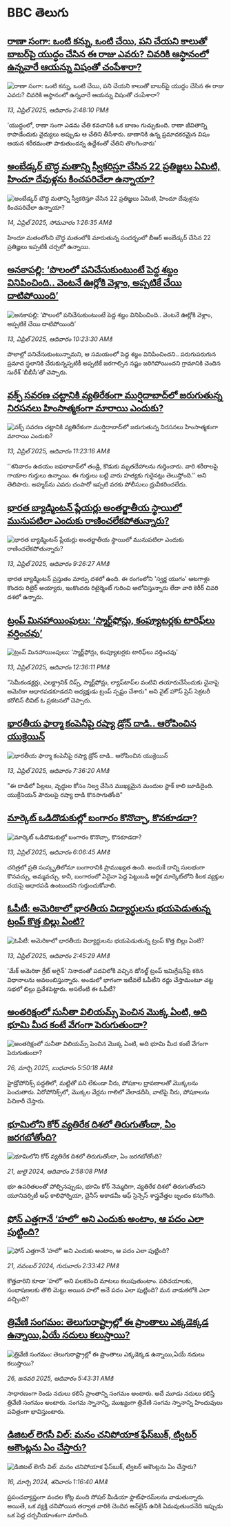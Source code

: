 # BBC తెలుగు## [రాణా సంగా: ఒంటి కన్ను, ఒంటి చేయి, పని చేయని కాలుతో బాబర్‌పై యుద్ధం చేసిన ఈ రాజు ఎవరు? చివరికి  ఆస్థానంలో ఉన్నవారే ఆయన్ను విషంతో చంపేశారా?](https://www.bbc.com/telugu/articles/cz019e4gz5mo?at_campaign=githubrss)![రాణా సంగా: ఒంటి కన్ను, ఒంటి చేయి, పని చేయని కాలుతో బాబర్‌పై యుద్ధం చేసిన ఈ రాజు ఎవరు? చివరికి  ఆస్థానంలో ఉన్నవారే ఆయన్ను విషంతో చంపేశారా?](https://ichef.bbci.co.uk/ace/standard/240/cpsprodpb/fe57/live/00c9f4f0-186e-11f0-8a1e-3ff815141b98.jpg)_13, ఏప్రిల్ 2025, ఆదివారం 2:48:10 PMకి_‘యుద్ధంలో, రాణా సంగా ఎడమ చేతి కవచానికి ఒక బాణం గుచ్చుకుంది. రాణా జీవితాన్ని కాపాడేందుకు వైద్యులు అప్పుడు ఆ చేతిని తీసేశారు. బాణానికి ఉన్న ప్రమాదకరమైన విషం ఆయన శరీరమంతా పాకుతుందన్న ఉద్దేశంతో చేతిని తొలగించారు’## [అంబేడ్కర్ బౌద్ధ మతాన్ని స్వీకరిస్తూ చేసిన 22 ప్రతిజ్ఞలు ఏమిటి, హిందూ దేవుళ్లను కించపరిచేలా ఉన్నాయా?](https://www.bbc.com/telugu/articles/cgl066zmxzro?at_campaign=githubrss)![అంబేడ్కర్ బౌద్ధ మతాన్ని స్వీకరిస్తూ చేసిన 22 ప్రతిజ్ఞలు ఏమిటి, హిందూ దేవుళ్లను కించపరిచేలా ఉన్నాయా?](https://ichef.bbci.co.uk/ace/standard/240/cpsprodpb/e84a/live/4b2f64a0-7327-11ee-8139-61b1db4c8e2f.jpg)_14, ఏప్రిల్ 2025, సోమవారం 1:26:35 AMకి_హిందూ మతంలోంచి బౌద్ధ మతంలోకి మారుతున్న సందర్భంలో బీఆర్ అంబేడ్కర్ చేసిన 22 ప్రతిజ్ఞలు ఇప్పటికీ చర్చలో ఉన్నాయి.## [అనకాపల్లి: ‘పొలంలో పనిచేసుకుంటుంటే పెద్ద శబ్దం వినిపించింది.. వెంటనే ఊర్లోకి వెళ్లాం, అప్పటికే చేయి దాటిపోయింది’](https://www.bbc.com/telugu/articles/cjewl127j1ko?at_campaign=githubrss)![అనకాపల్లి: ‘పొలంలో పనిచేసుకుంటుంటే పెద్ద శబ్దం వినిపించింది.. వెంటనే ఊర్లోకి వెళ్లాం, అప్పటికే చేయి దాటిపోయింది’](https://ichef.bbci.co.uk/ace/standard/240/cpsprodpb/cc72/live/af8cefc0-1868-11f0-b1b3-7358f8d35a35.jpg)_13, ఏప్రిల్ 2025, ఆదివారం 10:23:30 AMకి_పొలాల్లో పనిచేసుకుంటున్నామని, ఆ సమయంలో పెద్ద శబ్దం వినిపించిందని.. పరుగుపరుగున ప్రమాద స్థలానికి చేరుకున్నప్పటికీ అప్పటికే జరగాల్సిన నష్టం జరిగిపోయిందని గ్రామానికి చెందిన సురేశ్ ‘బీబీసీ’తో చెప్పారు.## [వక్ఫ్ సవరణ చట్టానికి వ్యతిరేకంగా ముర్షిదాబాద్‌లో జరుగుతున్న నిరసనలు హింసాత్మకంగా మారాయి ఎందుకు?](https://www.bbc.com/telugu/articles/cm25z0mm5nno?at_campaign=githubrss)![వక్ఫ్ సవరణ చట్టానికి వ్యతిరేకంగా ముర్షిదాబాద్‌లో జరుగుతున్న నిరసనలు హింసాత్మకంగా మారాయి ఎందుకు?](https://ichef.bbci.co.uk/ace/standard/240/cpsprodpb/0e4a/live/0fb09120-1852-11f0-a455-cf1d5f751d2f.jpg)_13, ఏప్రిల్ 2025, ఆదివారం 11:23:16 AMకి_''శనివారం ఉదయం జఫరాబాద్‌లో తండ్రి, కొడుకు మృతదేహాలను గుర్తించారు. వారి శరీరాలపై గాయాల గుర్తులు ఉన్నాయి. ఈ గుర్తులు బట్టి వారు హత్యకు గురైనట్లు తెలుస్తోంది.'' అని తెలిపారు. అహ్మద్‌ను ఎవరు చంపారో ఇప్పటి వరకు పోలీసులు ధ్రువీకరించలేదు.## [భారత బ్యాడ్మింటన్‌ ప్లేయర్లు అంతర్జాతీయ స్థాయిలో మునుపటిలా ఎందుకు రాణించలేకపోతున్నారు?](https://www.bbc.com/telugu/articles/cp34q9ygj4xo?at_campaign=githubrss)![భారత బ్యాడ్మింటన్‌ ప్లేయర్లు అంతర్జాతీయ స్థాయిలో మునుపటిలా ఎందుకు రాణించలేకపోతున్నారు?](https://ichef.bbci.co.uk/ace/standard/240/cpsprodpb/1dc4/live/620bf130-16ef-11f0-a455-cf1d5f751d2f.jpg)_13, ఏప్రిల్ 2025, ఆదివారం 9:26:27 AMకి_భారత బ్యాడ్మింటన్ ప్రస్తుతం మార్పు దశలో ఉంది. ఈ రంగంలోని 'స్వర్ణ యుగం' ఆటగాళ్లు కొందరు రిటైర్ అయ్యారు, ఇంకొందరు రిటైర్మెంట్ గురించి ఆలోచిస్తున్నారు లేదా వారి కెరీర్ చివరి దశలో ఉన్నారు.## [ట్రంప్ మినహాయింపులు: ‘స్మార్ట్‌ఫోన్లు, కంప్యూటర్లకు టారిఫ్‌లు వర్తించవు’](https://www.bbc.com/telugu/articles/c045dgk5py7o?at_campaign=githubrss)![ట్రంప్ మినహాయింపులు: ‘స్మార్ట్‌ఫోన్లు, కంప్యూటర్లకు టారిఫ్‌లు వర్తించవు’](https://ichef.bbci.co.uk/ace/standard/240/cpsprodpb/fcbc/live/d90f7d90-1840-11f0-8a1e-3ff815141b98.jpg)_13, ఏప్రిల్ 2025, ఆదివారం 12:36:11 PMకి_"సెమీకండక్టర్లు, ఎలక్ట్రానిక్ చిప్స్, స్మార్ట్‌ఫోన్లు, ల్యాప్‌టాప్‌ల వంటివి తయారుచేసేందుకు  చైనాపై అమెరికా ఆధారపడకూడదని అధ్యక్షుడు ట్రంప్ స్పష్టం చేశారు" అని వైట్ హౌస్ ప్రెస్ సెక్రటరీ కరోలిన్ లీవిట్ ఓ ప్రకటనలో చెప్పారు.## [భారతీయ ఫార్మా కంపెనీపై రష్యా డ్రోన్  దాడి.. ఆరోపించిన యుక్రెయిన్ ](https://www.bbc.com/telugu/articles/c4g42933zzeo?at_campaign=githubrss)![భారతీయ ఫార్మా కంపెనీపై రష్యా డ్రోన్  దాడి.. ఆరోపించిన యుక్రెయిన్ ](https://ichef.bbci.co.uk/ace/standard/240/cpsprodpb/bdd1/live/76b0e450-182b-11f0-bd2f-2fcf8b3cbb0f.jpg)_13, ఏప్రిల్ 2025, ఆదివారం 7:36:20 AMకి_"ఈ దాడిలో పిల్లలు, వృద్ధుల కోసం నిల్వ చేసిన ముఖ్యమైన మందుల స్టాక్ కాలి బూడిదైంది. యుక్రేనియన్ పౌరులపై రష్యా దాడి కొనసాగుతోంది"## [మార్కెట్ ఒడిదొడుకుల్లో బంగారం కొనొచ్చా, కొనకూడదా?](https://www.bbc.com/telugu/articles/cg41v7gwvwro?at_campaign=githubrss)![మార్కెట్ ఒడిదొడుకుల్లో బంగారం కొనొచ్చా, కొనకూడదా?](https://ichef.bbci.co.uk/ace/standard/240/cpsprodpb/4647/live/3997fe80-176a-11f0-8a1e-3ff815141b98.jpg)_13, ఏప్రిల్ 2025, ఆదివారం 6:06:45 AMకి_చరిత్రలో ప్రతి సంస్కృతిలోనూ బంగారానికి ప్రాముఖ్యత ఉంది. అందుకే దాన్ని సులభంగా కొనవచ్చు, అమ్మవచ్చు. కానీ,  బంగారంలో ఏదైనా పెద్ద పెట్టుబడి ఆర్థిక మార్కెట్‌లోని కీలక వ్యక్తుల దయపై ఆధారపడి ఉంటుందని గుర్తుంచుకోవాలి.## [ఓపీటీ: అమెరికాలో భారతీయ విద్యార్ధులను భయపెడుతున్న ట్రంప్ కొత్త బిల్లు ఏంటి?](https://www.bbc.com/telugu/articles/c62j62yrg81o?at_campaign=githubrss)![ఓపీటీ: అమెరికాలో భారతీయ విద్యార్ధులను భయపెడుతున్న ట్రంప్ కొత్త బిల్లు ఏంటి?](https://ichef.bbci.co.uk/ace/standard/240/cpsprodpb/96fc/live/9e708580-178c-11f0-8a1e-3ff815141b98.jpg)_13, ఏప్రిల్ 2025, ఆదివారం 2:45:29 AMకి_'మేక్ అమెరికా గ్రేట్ అగైన్' నినాదంతో పదవిలోకి వచ్చిన డోనల్డ్ ట్రంప్ ఇమిగ్రేషన్‌పై కఠిన విధానాలను అవలంబిస్తున్నారు. అందులో భాగంగా ఇటీవలే ఓపీటీని రద్దు చేస్తామంటూ చట్ట సభలో బిల్లు ప్రవేశపెట్టారు. అసలేంటి ఈ ఓపీటీ?## [అంతరిక్షంలో సునీతా విలియమ్స్ పెంచిన మొక్క ఏంటి, అది భూమి మీద కంటే వేగంగా పెరుగుతుందా?](https://www.bbc.com/telugu/articles/c1mn43gmj39o?at_campaign=githubrss)![అంతరిక్షంలో సునీతా విలియమ్స్ పెంచిన మొక్క ఏంటి, అది భూమి మీద కంటే వేగంగా పెరుగుతుందా?](https://ichef.bbci.co.uk/ace/standard/240/cpsprodpb/931a/live/71e4f570-0966-11f0-94d4-6f954f5dcfa3.jpg)_26, మార్చి 2025, బుధవారం 5:50:18 AMకి_హైడ్రోపోనిక్స్‌ పద్ధతిలో, మట్టితో పని లేకుండా నీరు, పోషకాల ద్రావణాలతో మొక్కలను పెంచుతారు. ఏరోపోనిక్స్‌లో, మొక్కల వేర్లను గాలిలో వేలాడదీసి, వాటిపై నీరు, పోషకాలను పిచికారీ చేస్తారు.## [భూమిలోని కోర్ వ్యతిరేక దిశలో తిరుగుతోందా, ఏం జరగబోతోంది?](https://www.bbc.com/telugu/articles/crgr7rnd7g4o?at_campaign=githubrss)![భూమిలోని కోర్ వ్యతిరేక దిశలో తిరుగుతోందా, ఏం జరగబోతోంది?](https://ichef.bbci.co.uk/ace/standard/240/cpsprodpb/cc28/live/4457bc00-3ec3-11ef-b2f4-77406157b906.jpg)_21, జులై 2024, ఆదివారం 2:58:08 PMకి_భూ ఉపరితలంతో పోల్చినప్పుడు, భూమి కోర్ నెమ్మదిగా, వ్యతిరేక దిశలో తిరుగుతోందని యూనివర్సిటీ ఆఫ్ కాలిఫోర్నియా, చైనీస్ అకాడమీ ఆఫ్ సైన్సెస్‌ శాస్త్రవేత్తల బృందం కనుగొంది.## [ఫోన్ ఎత్తగానే ‘హలో’ అని ఎందుకు అంటాం, ఆ పదం ఎలా పుట్టింది?](https://www.bbc.com/telugu/articles/cgj7x7gdjq4o?at_campaign=githubrss)![ఫోన్ ఎత్తగానే ‘హలో’ అని ఎందుకు అంటాం, ఆ పదం ఎలా పుట్టింది?](https://ichef.bbci.co.uk/ace/standard/240/cpsprodpb/0618/live/7a20ebb0-a807-11ef-b21e-5359bd56d02f.jpg)_21, నవంబర్ 2024, గురువారం 2:33:42 PMకి_కొత్తవారిని కూడా ‘హలో’ అని పలకరించి మాటలు కలుపుతుంటాం.  పరిచయాలకు, సంభాషణలకు తొలి మెట్టు అయిన హలో అనే పదం ఎలా పుట్టింది? మన వాడుకలోకి ఎలా వచ్చింది?## [త్రివేణి సంగమం: తెలుగురాష్ట్రాల్లో ఈ ప్రాంతాలు ఎక్కడెక్కడ ఉన్నాయి,ఏయే నదులు కలుస్తాయి? ](https://www.bbc.com/telugu/articles/cz7elrr17jeo?at_campaign=githubrss)![త్రివేణి సంగమం: తెలుగురాష్ట్రాల్లో ఈ ప్రాంతాలు ఎక్కడెక్కడ ఉన్నాయి,ఏయే నదులు కలుస్తాయి? ](https://ichef.bbci.co.uk/ace/standard/240/cpsprodpb/9dad/live/7f50e780-da42-11ef-a37f-eba91255dc3d.jpg)_26, జనవరి 2025, ఆదివారం 5:43:31 AMకి_సాధారణంగా రెండు నదులు కలిసే ప్రాంతాన్ని సంగమం అంటారు. అదే మూడు నదులు కలిస్తే త్రివేణి సంగమం అంటారు. సంగమ స్నానాన్ని, ముఖ్యంగా త్రివేణి సంగమ స్నానాన్ని హిందువులు పవిత్రంగా భావిస్తుంటారు.## [డిజిటల్ లెగసీ విల్: మనం చనిపోయాక ఫేస్‌బుక్, ట్విటర్‌ అకౌంట్లను ఏం చేస్తారు?](https://www.bbc.com/telugu/articles/cx0zl1qeyq2o?at_campaign=githubrss)![డిజిటల్ లెగసీ విల్: మనం చనిపోయాక ఫేస్‌బుక్, ట్విటర్‌ అకౌంట్లను ఏం చేస్తారు?](https://ichef.bbci.co.uk/ace/standard/240/cpsprodpb/bea2/live/2323ffd0-e2d4-11ee-9410-0f893255c2a0.jpg)_16, మార్చి 2024, శనివారం 1:16:40 AMకి_ప్రపంచవ్యాప్తంగా వందల కోట్ల మంది సోషల్ మీడియా ఫ్లాట్‌ఫారమ్‌లను వాడుతున్నారు. అయితే, ఒక వ్యక్తి చనిపోయిన తర్వాత వారికి చెందిన ఆన్‌లైన్ ఉనికి ఏమవుతుందనేది ఇప్పుడు ఒక పెద్ద చర్చనీయాంశంగా మారింది.